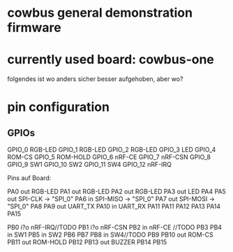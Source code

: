 cowbus general demonstration firmware
=====================================



# currently used board: cowbus-one


folgendes ist wo anders sicher besser aufgehoben, aber wo?

# pin configuration

## GPIOs

GPIO_0		RGB-LED
GPIO_1		RGB-LED
GPIO_2		RGB-LED
GPIO_3		LED
GPIO_4		ROM-CS
GPIO_5		ROM-HOLD
GPIO_6		nRF-CE
GPIO_7		nRF-CSN
GPIO_8
GPIO_9		SW1
GPIO_10		SW2
GPIO_11		SW4
GPIO_12		nRF-IRQ


Pins auf Board:

PA0		out		RGB-LED
PA1		out		RGB-LED
PA2		out		RGB-LED
PA3		out		LED
PA4
PA5		out		SPI-CLK  -> "SPI_0"
PA6		in		SPI-MISO -> "SPI_0"
PA7		out		SPI-MOSI -> "SPI_0"
PA8
PA9		out		UART_TX
PA10	in		UART_RX
PA11
PA11
PA12
PA13
PA14
PA15

PB0		i?o		nRF-IRQ//TODO
PB1		i?o		nRF-CSN
PB2		in		nRF-CE //TODO
PB3
PB4		in		SW1
PB5		in		SW2
PB6
PB7
PB8		in		SW4//TODO
PB9
PB10	out		ROM-CS
PB11	out		ROM-HOLD
PB12
PB13	out		BUZZER
PB14
PB15
